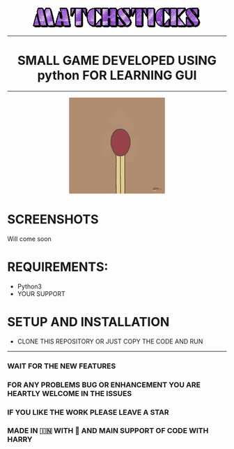 
<p align="center">
  <img src="resources/text.gif"></img>
</p>

-------------
<h1 align = "center">SMALL GAME DEVELOPED USING python FOR LEARNING GUI</h1>
 
--------------
<p align="center">
  <img src="resources/match.gif"></img>
 </p>
 
 
# SCREENSHOTS
Will come soon


# REQUIREMENTS:
+ Python3
+ YOUR SUPPORT

# SETUP AND INSTALLATION

+ CLONE THIS REPOSITORY OR JUST COPY THE CODE AND RUN
----------

### WAIT FOR THE NEW FEATURES
### FOR ANY PROBLEMS BUG OR ENHANCEMENT YOU ARE HEARTLY WELCOME IN THE ISSUES
### IF YOU LIKE THE WORK PLEASE LEAVE A STAR
### MADE IN 🇮🇳 WITH 💖 AND MAIN SUPPORT OF CODE WITH HARRY

